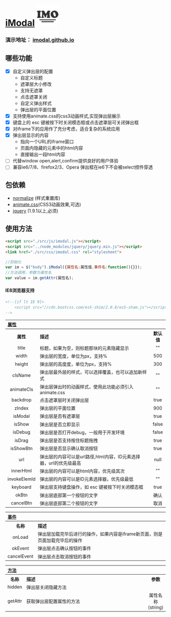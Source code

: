 # [iModal](https://github.com/smachen/iModal.git)  ![Project Icon](./favicon.ico)
### 演示地址： [imodal.github.io](https://imodal.github.io) ###

## 哪些功能 ##
  - [x] 自定义弹出层的配置
    - 自定义标题
    - 遮罩层大小修改
    - 支持无遮罩
    - 点击遮罩关闭
    - 自定义弹出样式
    - 弹出层的平面位置
  - [x] 支持使用animate.css的css3动画样式,实现弹出层展示
  - [x] 键盘上的 esc 键被按下时关闭模态框或点击遮罩层可关闭弹出框
  - [x] 对iframe下的应用作了充分考虑，适合复杂的系统应用
  - [x] 弹出层显示的内容
    - 指向一个URL的iframe窗口 
    - 页面内隐藏的元素中的html内容 
    - 直接输出一段html内容
  - [ ] 代替window open,alert,confirm提供良好的用户体验
  - [ ] 兼容ie6/7/8、firefox2/3、Opera 弹出框在ie6下不会被select控件穿透

## 包依赖 ##
- [normalize](https://github.com/necolas/normalize.css) (样式重置库)
- [animate.css](https://github.com/daneden/animate.css)(CSS3动画效果,可选)
- [jquery](https://github.com/jquery/jquery) (1.9.1以上,必须)

## 使用方法 ##
```html 
<script src="./src/js/imodal.js"></script>
<script src="../node_modules/jquery/jquery.min.js"></script>
<link href="./src/css/imodal.css" rel="stylesheet">
```
```javascript
//初始化
var im = $("body").iModal({属性名:属性值,事件名:function(){}});
//方法调用，参数为属性名
var value = im.getAttr(属性名);
```

#### IE8浏览器支持 ##
```html 
<!--[if lt IE 9]>
    <script src="//cdn.bootcss.com/es5-shim/2.0.8/es5-sham.js"></script><![endif]
-->
```

<table width="100%">
    <tr>
        <th colspan="3" align="left" width="100%">
            <a href="#props" name="props">属性</a>
        </th>
    </tr>
	<tr>
		<th width="8%" align="center">属性</th>
		<th width="82%" align="left">描述</th>
		<th width="10%" align="center">默认值</th>
	</tr>
	<tr>
    	<td align="center">title</td>
    	<td>标题，如果为空，则标题那块的元素隐藏显示</td>
    	<td align="center">""</td>
    </tr>
    <tr>
        <td align="center">width</td>
        <td>弹出层的宽度，单位为px，支持%</td>
        <td align="center">500</td>
    </tr>
    <tr>
        <td align="center">height</td>
        <td>弹出层的高度度，单位为px，支持%</td>
        <td align="center">300</td>
    </tr>
    <tr>
        <td align="center">clsName</td>
        <td>弹出层最外层的样式，可以选择覆盖，也可以追加新样式</td>
        <td align="center">""</td>
    </tr>
    <tr>
        <td align="center">animateCls</td>
        <td>弹出层弹出时的动画样式，使用此功能必须引入animate.css</td>
        <td align="center">""</td>
    </tr>
    <tr>
        <td align="center">backdrop</td>
        <td>点击遮罩层时关闭弹出层</td>
        <td align="center">true</td>
    </tr>
    <tr>
        <td align="center">zIndex</td>
        <td>弹出层的平面位置</td>
        <td align="center">900</td>
    </tr>
    <tr>
        <td align="center">isModal</td>
        <td>弹出层是否有遮罩层</td>
        <td align="center">true</td>
    </tr>
    <tr>
        <td align="center">isShow</td>
        <td>弹出层是否立即显示</td>
        <td align="center">false</td>
    </tr>
    <tr>
        <td align="center">isDebug</td>
        <td>弹出层是否打开debug，一般用于开发环境</td>
        <td align="center">false</td>
    </tr>
    <tr>
        <td align="center">isDrag</td>
        <td>弹出层是否支持按住标题拖拽</td>
        <td align="center">true</td>
    </tr>
    <tr>
        <td align="center">isShowBtn</td>
        <td>弹出层是否显示确认取消按钮</td>
        <td align="center">true</td>
    </tr>
    <tr>
        <td align="center">url</td>
        <td>弹出层的内容可以是url路径,html内容，ID元素选择器，url的优先级最高</td>
        <td align="center">null</td>
    </tr>
    <tr>
        <td align="center">innerHtml</td>
        <td>弹出层的内容可以是html内容，优先级其次</td>
        <td align="center">""</td>
    </tr>
    <tr>
        <td align="center">invokeElemId</td>
        <td>弹出层的内容可以是ID元素选择器，优先级最低</td>
        <td align="center">""</td>
    </tr>
    <tr>
        <td align="center">keyboard</td>
        <td>弹出层支持键盘操作，如 esc 键被按下时关闭模态框</td>
        <td align="center">true</td>
    </tr>
    <tr>
        <td align="center">okBtn</td>
        <td>弹出层底部第一个按钮的文字</td>
        <td align="center">确认</td>
    </tr>
    <tr>
        <td align="center">cancelBtn</td>
        <td>弹出层底部第二个按钮的文字</td>
        <td align="center">取消</td>
    </tr>
</table>

<table width="100%">
    <tr>
        <th colspan="3" align="left" width="100%">
            <a href="#meths" name="meths">事件</a>
        </th>
    </tr>
	<tr>
		<th width="10%" align="center">名称</th>
        <th width="90%" align="left">描述</th>
	</tr>
	<tr>
        <td align="center">onLoad</td>
        <td>弹出层加载完毕后进行的操作，如果内容是iframe新页面，则是页面加载完毕后的操作</td>
    </tr>
    <tr>
        <td align="center">okEvent</td>
        <td>弹出层点击确认按钮的事件</td>
    </tr>
    <tr>
        <td align="center">cancelEvent</td>
        <td>弹出层点击取消按钮的事件</td>
    </tr>
</table>

<table width="100%">
    <tr>
        <th colspan="3" align="left" width="100%">
            <a href="#meths" name="meths">方法</a>
        </th>
    </tr>
	<tr>
		<th width="8%" align="center">名称</th>
        <th width="82%" align="left">描述</th>
        <th width="10%" align="center">参数</th>
	</tr>
	<tr>
        <td align="center">hidden</td>
        <td>弹出层关闭隐藏方法</td>
        <td align="center"></td>
    </tr>
    <tr>
        <td align="center">getAttr</td>
        <td>获取弹出层配置属性的方法</td>
        <td align="center">属性名称(string)</td>
    </tr>
</table>
